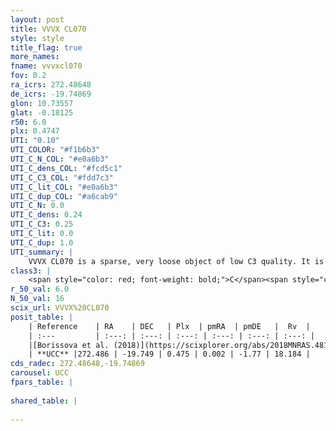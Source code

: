 ```yaml
---
layout: post
title: VVVX CL070
style: style
title_flag: true
more_names: 
fname: vvvxcl070
fov: 0.2
ra_icrs: 272.48648
de_icrs: -19.74869
glon: 10.73557
glat: -0.18125
r50: 6.0
plx: 0.4747
UTI: "0.10"
UTI_COLOR: "#f1b6b3"
UTI_C_N_COL: "#e0a6b3"
UTI_C_dens_COL: "#fcd5c1"
UTI_C_C3_COL: "#fdd7c3"
UTI_C_lit_COL: "#e0a6b3"
UTI_C_dup_COL: "#a6cab9"
UTI_C_N: 0.0
UTI_C_dens: 0.24
UTI_C_C3: 0.25
UTI_C_lit: 0.0
UTI_C_dup: 1.0
UTI_summary: |
    VVVX CL070 is a sparse, very loose object of low C3 quality. It is rarely studied in the literature, with no articles listed in the last 7 years.<br><br><span style="color: #99180f; font-weight: bold;">Warning: </span>contains less than 25 stars with <i>P>0.5</i> estimated.
class3: |
    <span style="color: red; font-weight: bold;">C</span><span style="color: red; font-weight: bold;">C</span>
r_50_val: 6.0
N_50_val: 16
scix_url: VVVX%20CL070
posit_table: |
    | Reference    | RA    | DEC   | Plx  | pmRA  | pmDE   |  Rv  |
    | :---         | :---: | :---: | :---: | :---: | :---: | :---: |
    |[Borissova et al. (2018)](https://scixplorer.org/abs/2018MNRAS.481.3902B) | 272.483 | -19.806 | -- | -- | -- | -- |
    | **UCC** |272.486 | -19.749 | 0.475 | 0.002 | -1.77 | 18.184 | 
cds_radec: 272.48648,-19.74869
carousel: UCC
fpars_table: |
    
shared_table: |
    
---
```

